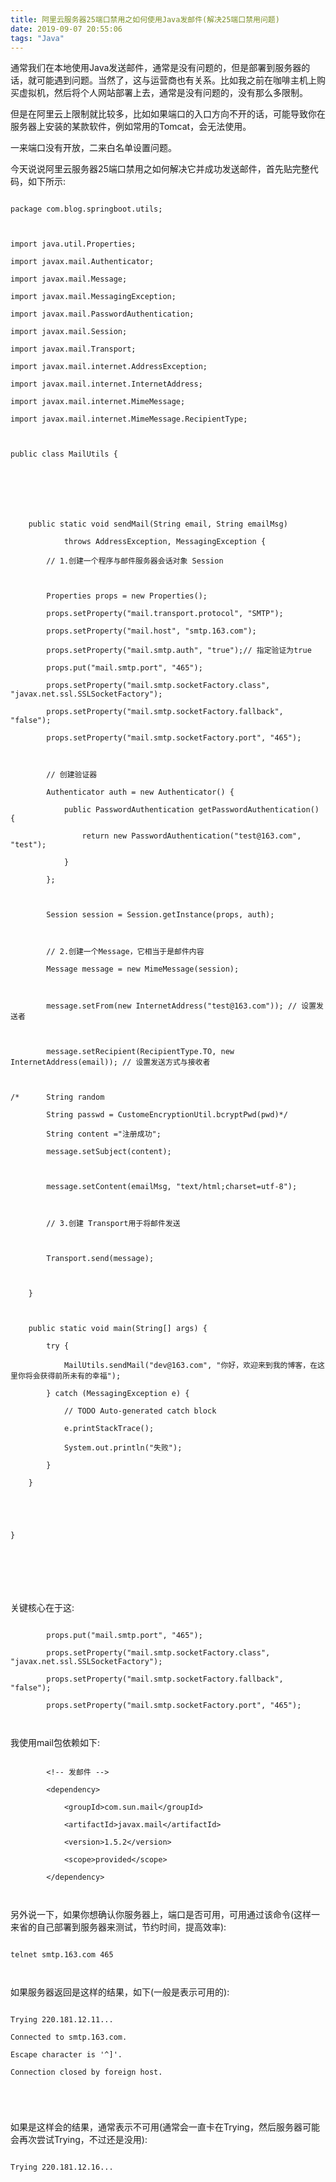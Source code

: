 ```yaml
---
title: 阿里云服务器25端口禁用之如何使用Java发邮件(解决25端口禁用问题)
date: 2019-09-07 20:55:06
tags: "Java"
---
```




通常我们在本地使用Java发送邮件，通常是没有问题的，但是部署到服务器的话，就可能遇到问题。当然了，这与运营商也有关系。比如我之前在咖啡主机上购买虚拟机，然后将个人网站部署上去，通常是没有问题的，没有那么多限制。



但是在阿里云上限制就比较多，比如如果端口的入口方向不开的话，可能导致你在服务器上安装的某款软件，例如常用的Tomcat，会无法使用。

一来端口没有开放，二来白名单设置问题。



今天说说阿里云服务器25端口禁用之如何解决它并成功发送邮件，首先贴完整代码，如下所示:

<!--more-->

```

package com.blog.springboot.utils;



import java.util.Properties;

import javax.mail.Authenticator;

import javax.mail.Message;

import javax.mail.MessagingException;

import javax.mail.PasswordAuthentication;

import javax.mail.Session;

import javax.mail.Transport;

import javax.mail.internet.AddressException;

import javax.mail.internet.InternetAddress;

import javax.mail.internet.MimeMessage;

import javax.mail.internet.MimeMessage.RecipientType;



public class MailUtils {





	

	public static void sendMail(String email, String emailMsg)

			throws AddressException, MessagingException {

		// 1.创建一个程序与邮件服务器会话对象 Session



		Properties props = new Properties();

		props.setProperty("mail.transport.protocol", "SMTP");

		props.setProperty("mail.host", "smtp.163.com");

		props.setProperty("mail.smtp.auth", "true");// 指定验证为true

		props.put("mail.smtp.port", "465");

        props.setProperty("mail.smtp.socketFactory.class", "javax.net.ssl.SSLSocketFactory");

        props.setProperty("mail.smtp.socketFactory.fallback", "false");

        props.setProperty("mail.smtp.socketFactory.port", "465");



		// 创建验证器

		Authenticator auth = new Authenticator() {

			public PasswordAuthentication getPasswordAuthentication() {

				return new PasswordAuthentication("test@163.com", "test");

			}

		};



		Session session = Session.getInstance(props, auth);



		// 2.创建一个Message，它相当于是邮件内容

		Message message = new MimeMessage(session);



		message.setFrom(new InternetAddress("test@163.com")); // 设置发送者



		message.setRecipient(RecipientType.TO, new InternetAddress(email)); // 设置发送方式与接收者

       

/*		String random

		String passwd = CustomeEncryptionUtil.bcryptPwd(pwd)*/

		String content ="注册成功";

		message.setSubject(content);



		message.setContent(emailMsg, "text/html;charset=utf-8");



		// 3.创建 Transport用于将邮件发送



		Transport.send(message);

		

	}

	

	public static void main(String[] args) {

		try {

			MailUtils.sendMail("dev@163.com", "你好，欢迎来到我的博客，在这里你将会获得前所未有的幸福");

		} catch (MessagingException e) {

			// TODO Auto-generated catch block

			e.printStackTrace();

			System.out.println("失败");

		}

	}

	

	

}







```



关键核心在于这:

```

		props.put("mail.smtp.port", "465");

        props.setProperty("mail.smtp.socketFactory.class", "javax.net.ssl.SSLSocketFactory");

        props.setProperty("mail.smtp.socketFactory.fallback", "false");

        props.setProperty("mail.smtp.socketFactory.port", "465");



```



我使用mail包依赖如下:

```

		<!-- 发邮件 -->

		<dependency>

			<groupId>com.sun.mail</groupId>

			<artifactId>javax.mail</artifactId>

			<version>1.5.2</version>

			<scope>provided</scope>

		</dependency>



```



另外说一下，如果你想确认你服务器上，端口是否可用，可用通过该命令(这样一来省的自己部署到服务器来测试，节约时间，提高效率):

```

telnet smtp.163.com 465



```



如果服务器返回是这样的结果，如下(一般是表示可用的):

```

Trying 220.181.12.11...

Connected to smtp.163.com.

Escape character is '^]'.

Connection closed by foreign host.





```

如果是这样会的结果，通常表示不可用(通常会一直卡在Trying，然后服务器可能会再次尝试Trying，不过还是没用):

```

Trying 220.181.12.16...



```
